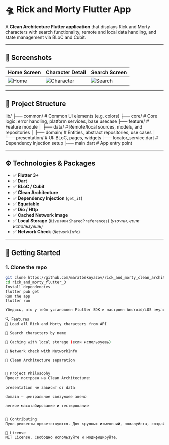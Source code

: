 # 🛸 Rick and Morty Flutter App

A **Clean Architecture Flutter application** that displays Rick and Morty characters with search functionality, remote and local data handling, and state management via BLoC and Cubit.

---

## 📱 Screenshots

| Home Screen | Character Detail | Search Screen |
|-------------|------------------|----------------|
| ![Home](screenshots/home_screen.png) | ![Character](screenshots/character_screen.png) | ![Search](screenshots/search_screen.png) |

---

## 📂 Project Structure

lib/
├── common/                     # Common UI elements (e.g. colors)
├── core/                       # Core logic: error handling, platform services, base usecase
├── feature/                    # Feature module
│   ├── data/                   # Remote/local sources, models, and repositories
│   ├── domain/                 # Entities, abstract repositories, use cases
│   └── presentation/           # UI: BLoC, pages, widgets
├── locator_service.dart        # Dependency injection setup
├── main.dart                   # App entry point



---

## ⚙️ Technologies & Packages

- ✅ **Flutter 3+**
- ✅ **Dart**
- ✅ **BLoC / Cubit**
- ✅ **Clean Architecture**
- ✅ **Dependency Injection** (`get_it`)
- ✅ **Equatable**
- ✅ **Dio / Http**
- ✅ **Cached Network Image**
- ✅ **Local Storage** (`Hive` или `SharedPreferences`) *(уточни, если используешь)*
- ✅ **Network Check** (`NetworkInfo`)

---

## 🚀 Getting Started

### 1. Clone the repo

```bash
git clone https://github.com/maratbeknyazov/rick_and_morty_clean_architecture
cd rick_and_morty_flutter_3
Install dependencies
flutter pub get
Run the app
flutter run

Убедись, что у тебя установлен Flutter SDK и настроен Android/iOS эмулятор или реальное устройство.

🔍 Features
🔁 Load all Rick and Morty characters from API

🔎 Search characters by name

💾 Caching with local storage (если используешь)

📡 Network check with NetworkInfo

🧱 Clean Architecture separation


🧠 Project Philosophy
Проект построен на Clean Architecture:

presentation не зависит от data

domain — центральное связующее звено

легкое масштабирование и тестирование


🤝 Contributing
Пулл-реквесты приветствуются. Для крупных изменений, пожалуйста, создай issue.

📄 License
MIT License. Свободно используйте и модифицируйте.